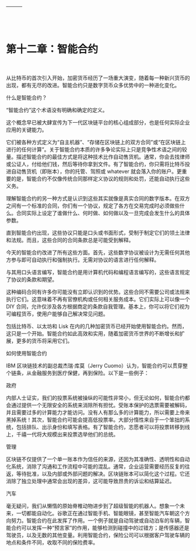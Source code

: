 | ![image](img/chapter_title_corner_decoration_left.png) |  | ![image](img/chapter_title_corner_decoration_right.png) |
| --- | --- | --- |

![image](img/chapter_title_above.png)

# 第十二章：智能合约

![image](img/chapter_title_below.png)

从比特币的首次引入开始，加密货币经历了一场重大演变，随着每一种新兴货币的出现，都有无尽的改进。智能合约只是数字货币众多优势中的一种进化变化。

什么是智能合约？

“智能合约”这个术语没有明确和确定的定义。

这个概念早已被大肆宣传为下一代区块链平台的核心组成部分，也是任何实际企业应用的关键能力。

它们被各种方式定义为“自主机器”、“存储在区块链上的双方合同”或“在区块链上进行的任何计算”。关于智能合约本质的许多争论实际上只是竞争性术语之间的较量。描述智能合约的最佳方式是将这种技术比作自动售货机。通常，你会去找律师或公证人，付给他们钱，然后等待你拿到文件。有了智能合约，你只需将比特币投进自动售货机（即账本），你的托管、驾照或 whatever 就会落入你的账户。更重要的是，智能合约不仅像传统合同那样定义协议的规则和处罚，还能自动执行这些义务。

理解智能合约的另一种方式是认识到这些其实就像是真实合同的数字版本。在双方之间有一个标准的合同，你们有一个协议，规定了各方在交易完成时必须做些什么。合同实际上设定了谁做什么、何时做、如何做以及一旦完成会发生什么的具体参数。

直到智能合约出现，这些协议只能是口头或书面形式，受制于制定它们的领土法律和法规。而且，这些合同的合同条款总是可能受到解释。

今天的智能合约改进了所有这些方面。首先，这些数字协议被设计为无需任何其他方参与即可自动执行和强制执行。无需对协议的语言进行任何解释。

与其用口头语言编写，智能合约是用计算机代码和编程语言编写的，这些语言规定了协议的条款和期望。

这种编码合同有许多你可能没有立即认识到的优势。这些合同不需要公司或法规来执行它们。这意味着不再有官僚机构或任何相关服务成本。它们实际上可以像一个 DIY 合同，允许仅涉及各方根据商定的条款自我管理。基本上，你可以将它们视为可编程货币，使用户能够自己解决常见问题。

包括比特币、以太坊和 Lisk 在内的几种加密货币已经开始使用智能合约。然而，这只是一个开始。智能合约如此高效和实用，随着加密货币世界的不断增长和扩展，更多的货币将采用它们。

如何使用智能合约

IBM 区块链技术的副总裁杰瑞·库莫（Jerry Cuomo）认为，智能合约可以贯穿整个链条，从金融服务到医疗保健，再到保险。以下是一些例子：

政府

内部人士证实，我们的投票系统被操纵的可能性非常小，但无论如何，智能合约都会通过提供一个无限安全的系统来消除所有担忧。受账本保护的选票需要被解码，并且需要过多的计算能力才能访问。没有人有那么多的计算能力，所以需要上帝来黑掉系统！其次，智能合约可能会提高低投票率。大部分惰性来自于一个笨拙的系统，包括排队、出示身份和填写表格。有了智能合约，志愿者可以将投票转移到线上，千禧一代将大规模出来投票选举他们的总统。

管理

区块链不仅提供了一个单一账本作为信任的来源，还因为其准确性、透明性和自动化系统，消除了沟通和工作流程中可能的混乱。通常，企业运营需要经历反复的往返，等待批准，以及内部或外部问题的解决。区块链账本可以简化这个过程。它还消除了独立处理中通常会出现的差异，这可能导致昂贵的诉讼和结算延迟。

汽车

毫无疑问，我们从懒惰的原始脊椎动物进步到了超级智能的机器人。想象一个未来，一切都能自动化。谷歌正在通过智能手机、智能眼镜，甚至智能汽车朝这个方向努力。智能合约在此发挥了作用。一个例子就是自动驾驶或自动泊车的车辆，智能合约可以发挥一种“预言家”的作用，能够检测到碰撞中的过错方；是传感器还是驾驶员，以及无数的其他变量。利用智能合约，保险公司可以根据客户驾驶车辆的地点和条件不同，收取不同的保险费率。
